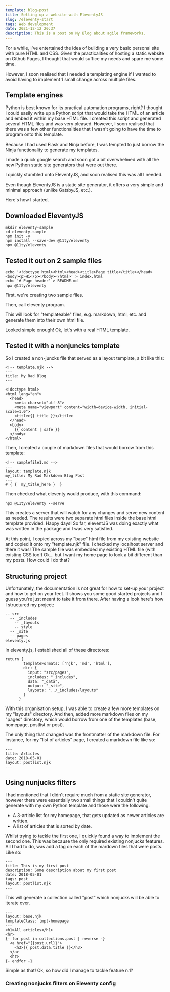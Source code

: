 ```yaml
---
template: blog-post
title: Setting up a website with EleventyJS
slug: /eleventy-start
tags: Web development
date: 2021-12-12 20:37
description: This is a post on My Blog about agile frameworks.
---
```

For a while, I've entertained the idea of building a very basic personal site with pure HTML and CSS. Given the practicalities of hosting a static website on Github Pages, I thought that would suffice my needs and spare me some time. 

However, I soon realised that I needed a templating engine if I wanted to avoid having to implement 1 small change across multiple files.


## Template engines

Python is best known for its practical automation programs, right? I thought I could easily write up a Python script that would take the HTML of an article and embed it within my base HTML file. I created this script and generated several HTML files and was very pleased. However, I soon realised that there was a few other functionalities that I wasn't going to have the time to program onto this template.

Because I had used Flask and Ninja before, I was tempted to just borrow the Ninja functionality to generate my templates. 

I made a quick google search and soon got a bit overwhelmed with all the new Python static site generators that were out there. 

I quickly stumbled onto EleventyJS, and soon realised this was all I needed. 

Even though EleventyJS is a static site generator, it offers a very simple and minimal approach (unlike GatsbyJS, etc.). 

Here's how I started.
## Downloaded EleventyJS
``` text/2-3
mkdir eleventy-sample
cd eleventy-sample
npm init -y
npm install --save-dev @11ty/eleventy
npx @11ty/eleventy
``` 

## Tested it out on 2 sample files
``` text/2-3
echo '<!doctype html><html><head><title>Page title</title></head><body><p>Hi</p></body></html>' > index.html
echo '# Page header' > README.md
npx @11ty/eleventy
``` 
First, we're creating two sample files.

Then, call eleventy program. 

This will look for "templateable" files, e.g. markdown, html, etc. and generate them into their own html file.


Looked simple enough!
Ok, let's with a real HTML template.

## Tested it with a nonjuncks template
So I created a non-juncks file that served as a layout template, a bit like this: 
``` text/2-3
<!-- template.njk -->
---
title: My Rad Blog
---

<!doctype html>
<html lang="en">
  <head>
    <meta charset="utf-8">
    <meta name="viewport" content="width=device-width, initial-scale=1.0">
    <title>{{ title }}</title>
  </head>
  <body>
    {{ content | safe }}
  </body>
</html>
```

Then, I created a couple of markdown files that would borrow from this template:
```
<!-- samplefile1.md -->
---
layout: template.njk
my_title: My Rad Markdown Blog Post
---
# { {  my_title_here }  }  
```

Then checked what eleventy would produce, with this command:
```
npx @11ty/eleventy --serve
```
This creates a server that will watch for any changes and serve new content as needed.
The results were two separate html files inside the base html template provided. Happy days! So far, eleventJS was doing exactly what was written in the package and I was very satisfied.

At this point, I copied across my "base" html file from my existing website and copied it onto my "template.njk" file. I checked my localhost server and there it was! The sample file was embedded my existing HTML file (with existing CSS too!)
Ok... but I want my home page to look a bit different than my posts. How could I do that?

## Structuring project
Unfortunately, the documentation is not great for how to set-up your project and how to get on your feet. It shows you some good started projects and I guess you're just meant to take it from there.
After having a look here's how I structured my project:
```
-- src
  -- _includes
    -- _layouts
    -- style
  -- _site
  -- pages
eleventy.js
```

In eleventy.js, I established all of these directores:
```
return {
        templateFormats: ['njk', 'md', 'html'],
        dir: {
          input: "src/pages",
          includes: "_includes",
          data: "_data",
          output: "_site",
          layouts: "../_includes/layouts"
        }
      }
```

With this organisation setup, I was able to create a few more templates on my "layouts" directory. And then, added more markdown files on my "pages" directory, which would borrow from one of the templates (base, homepage, postlist or post). 

The only thing that changed was the frontmatter of the markdown file. For instance, for my "list of articles" page, I created a markdown file like so:
```
---
title: Articles
date: 2018-05-01
layout: postlist.njk
---
```

## Using nunjucks filters
I had mentioned that I didn't require much from a static site generator, however there were essentially two small things that I couldn't quite generate with my own Python template and those were the following: 
- A 3-article list for my homepage, that gets updated as newer articles are written. 
- A list of articles that is sorted by date.

Whilst trying to tackle the first one, I quickly found a way to implement the second one. This was because the only required existing nonjucks features. All I had to do, was add a tag on each of the mardown files that were posts. Like so:
```
---
title: This is my first post
description: Some description about my first post
date: 2018-05-01
tags: post
layout: postlist.njk
---
```
This will generate a collection called "post" which nonjucks will be able to iterate over.

```
---
layout: base.njk
templateClass: tmpl-homepage
---
<h1>All articles</h1>
<hr>
{- for post in collections.post | reverse -}
  <a href="{{post.url}}">
    <h3>{{ post.data.title }}</h3>
  </a>
  <hr>
{- endfor -}
```
Simple as that! Ok, so how did I manage to tackle feature n.1?

### Creating nonjucks filters on Eleventy config
